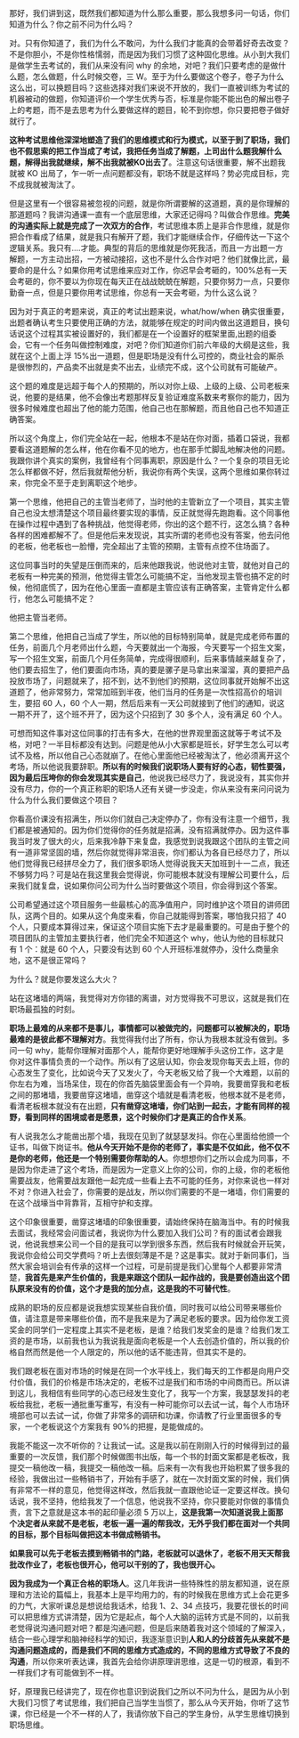 那好，我们讲到这，既然我们都知道为什么那么重要，那么我想多问一句话，你们知道为什么？你之前不问为什么吗？

对。只有你知道了，我们为什么不敢问，为什么我们才能真的会带着好奇去改变？不是你胆小，不是你性格懦弱，而是因为我们习惯了这种固化思维。从小到大我们是做学生去考试的，我们从来没有问 why 的余地，对吧？我们只要考虑的是做什么题，怎么做题，什么时候交卷，三 W。至于为什么要做这个卷子，卷子为什么这么出，可以换题目吗？这些选择对我们来说不开放的，我们一直被训练为考试的机器被动的做题，你知道评价一个学生优秀与否，标准是你能不能出色的解出卷子上的考题，而不是去思考为什么要做这样的题目，轮不到你想，你只要把卷子做好就行了。

**这种考试思维他深深地塑造了我们的思维模式和行为模式，以至于到了职场，我们也不假思索的把工作当成了考试，我把任务当成了解题，上司出什么题我解什么题，解得出我就继续，解不出我就被KO出去了**。注意这句话很重要，解不出题我就被 KO 出局了，乍一听一点问题都没有，职场不就是这样吗？势必完成目标，完不成我就被淘汰了。

但是这里有一个很容易被忽视的问题，就是你所谓要解的这道题，真的是你理解的那道题吗？我讲沟通课一直有一个底层思维，大家还记得吗？叫做合作思维。**完美的沟通实际上就是完成了一次双方的合作**，考试思维本质上是非合作思维，就是你把合作看成了结果，就是我只有解开了题，我们才能继续合作，仔细传达一下这个逻辑关系。我只有….才能。典型的背后的思维就是你死我活，而且一方出题一方解题，一方主动出招，一方被动接招，这也不是什么合作对吧？他们就像比武，最要命的是什么？如果你用考试思维来应对工作，你迟早会考砸的，100%总有一天会考砸的，你不要以为你现在每天正在战战兢兢在解题，只要你努力一点，只要你勤奋一点，但是只要你用考试思维，你总有一天会考砸，为什么这么说？

因为对于真正的考题来说，真正的考试出题来说，what/how/when 确实很重要，出题者确认考生只要使用正确的方法，就能够在规定的时间内做出这道题目，换句话说这个过程其实被设置好的，我们都是在一个设置好的框架里面,出题的组委会，它有一个任务叫做控制难度，对吧？你们知道你们前六年级的大纲是这些，我就在这个上面上浮 15%出一道题，但是职场是没有什么可控的，商业社会的厮杀是很惨烈的，产品卖不出就是卖不出去，业绩完不成，这个公司就有可能破产。

这个题的难度是远超于每个人的预期的，所以对你上级、上级的上级、公司老板来说，他要的是结果，他不会像出考题那样反复验证难度系数来考察你的能力，因为很多时候难度也超出了他的能力范围，他自己也在那解题，而且他自己也不知道正确答案。

所以这个角度上，你们完全站在一起，他根本不是站在你对面，插着口袋说，我都要看这道题解的怎么样，他在你看不见的地方，也在那手忙脚乱地解决他的问题。我跟你讲个真实的案例，我曾经有个同事离职，原因是什么？一个复杂的项目无论怎么样都做不好，然后我就帮他分析，我说你有两个失误，这两个思维如果你转过来，你完全不至于走到离职这个地步。

第一个思维，他把自己的主管当老师了，当时他的主管新立了一个项目，其实主管自己也没太想清楚这个项目最终要实现的事情，反正就觉得先跑跑看。这个同事他在操作过程中遇到了各种挑战，他觉得老师，你出的这个题不行，这怎么搞？各种各样的困难都解不了。但是他后来发现说，其实所谓的老师也没有答案，他去问他的老板，他老板也一脸懵，完全超出了主管的预期，主管有点控不住场面了。

这位同事当时的失望是压倒而来的，后来他跟我说，他说他对主管，就他对自己的老板有一种完美的预测，他觉得主管怎么可能搞不定，当他发现主管也搞不定的时候，他彻底慌了，因为在他心里面一直都是主管应该有正确答案，主管肯定什么都行，他怎么可能搞不定？

他把主管当老师。

第二个思维，他把自己当成了学生，所以他的目标特别简单，就是完成老师布置的任务，前面几个月老师出什么题，今天要就出一个海报，今天要写一个招生文案，写一个招生文案，前面几个月任务简单，完成得很顺利，后来事情越来越复杂了，他们要去招生了，他们要面向市场，真的要是骡子是马拿出来溜溜，真的要把产品投放市场了，问题就来了，招不到，达不到他们的预期，这位同事就开始解不出这道题了，他非常努力，常常加班到半夜，他们当月的任务是一次性招高价的培训生，要招 60 人，60 个人一期，然后后来有一天公司就接到了他们的通知，说这一期不开了，这个班不开了，因为这个只招到了 30 多个人，没有满足 60 个人。

可想而知这件事对这位同事的打击有多大，在他的世界观里面这就等于考试不及格，对吧？一半目标都没有达到。问题是他从小大家都是班长，好学生怎么可以考试不及格，所以他自己心态就崩了。在他心里面他已经被淘汰了，他必须离开这个考场，所以他说我要辞职。**所以有的时候我们说职场人要有好的心态，韧性要强，因为最后压垮你的你会发现其实是自己**，他说我已经尽力了，我说没有，其实你并没有尽力，你的一个真正称职的职场人还有关键一步没走，你从来没有来问问说为什么为什么我们要做这个项目？

你看高价课没有招满生，所以你们就自己决定停办了，你有没有注意一个细节，我们都是被通知的。因为你们觉得你的任务就是招满，没有招满就停办。因为这件事我当时发了很大的火，后来我冷静下来复盘，我感觉到说我跟这个团队的主管之间有一道非常坚固的墙，然后你就觉得非常沮丧，你们都认为各自已经尽力了，所以他们觉得我已经拼尽全力了，我们很多职场人觉得说我天天加班到十一二点，我还不够努力吗？可是站在我这里我会觉得说，你可能根本就没有理解公司要什么，后来我们就复盘，说如果你问公司为什么当时要做这个项目，你会得到这个答案。

公司希望通过这个项目服务一些最核心的高净值用户，同时维护这个项目的讲师团队，这两个目的。如果从这个角度来看，你自己就能得到答案，哪怕我只招了 40 个人，只要成本算得过来，保证这个项目实施下去才是最重要的。可是由于整个的项目团队的主管加主要执行者，他们完全不知道这个 why，他认为他的目标就只有 1 个：就是 60 个人，只要没有达到 60 个人开班标准就停办，没什么商量余地，这不是很正常吗？

为什么？就是你要发这么大火？

站在这堵墙的两端，我觉得对方你错的离谱，对方觉得我不可思议，这就是我们在职场最孤独的时刻。

**职场上最难的从来都不是事儿，事情都可以被做完的，问题都可以被解决的，职场最难的是彼此都不理解对方**。我觉得我付出了所有，你认为我根本就没有做到。多问一句 why，能帮你理解对面那个人，能帮你更好地理解手头这份工作，这才是你对这件事情负责的一个动作。所以有了这层认知，你会发现你每天去上班，你的心态发生了变化，比如说今天了又发火了，今天老板又给了我一个大难题，以前的你左右为难，当场呆住，现在的你首先脑袋里面会有一个异响，我要凿穿我和老板之间的那堵墙，我要凿穿这堵墙，凿穿这个墙就是看清老板，他根本就不是老师，看清老板根本就没有在出题，**只有凿穿这堵墙，你们站到一起去，才能有同样的视野，看到同样的困境或者是愿景，这个时候你们才是真正的合作关系**。

有人说我怎么才能凿出那个墙，我现在见到了就瑟瑟发抖。你在心里面给他颁一个证书，叫做下岗证书。**他从今天开始不是你的老师了，事实是不仅如此，他不仅不是你的老师，他还是一个特别需要你帮助的人**。你想想你们之所以会成为同事，不是因为你走进了这个考场，而是因为一定意义上你的公司，你的上级，你的老板他需要战友，他需要战友跟他一起完成一些看上去不可能的任务，对你来说也一样对不对？你进入社会了，你需要的是战友，所以你们需要的不是一堵墙，你们需要的在这个战壕当中背靠背，互相守护和支撑。

这个印象很重要，凿穿这堵墙的印象很重要，请始终保持在脑海当中。有的时候我去面试，我经常会问面试者，我说你为什么要加入我们公司？有的面试者会跟我说，他说我想来公司一个目的是我可以学到很多东西，然后我有时候就会开玩笑，我说你会给公司交学费吗？听上去很刻薄是不是？这是事实。就对于新同事们，当然大家会培训会有传承的这样一个过程，可是前提是我们心里每个人都要非常清楚，**我首先是来产生价值的，我是来跟这个团队一起作战的，我是要创造出这个团队原来没有的价值，这个才是我的加分点，这是我的不可替代性**。

成熟的职场的反应都是说我想实现某些自我价值，同时我可以给公司带来哪些价值，请注意是带来哪些价值，而不是我来是为了满足老板的要求。因为给你发工资奖金的同学们一定程度上其实不是老板，是谁？给我们发奖金的是谁？给我们发工资的是市场，以前我也认为我说我是面向老板是一个人去创造价值的，所以我的价格自然而然是他一个人限定的，所以他的话不能违背，但其实不是的。

我们跟老板在面对市场的时候是在同一个水平线上，我们每天的工作都是向用户交付价值，我们的价格是市场决定的，老板不过是我们和市场的中间商而已。所以讲到这儿，我相信有些同学的心态已经发生变化了，我写一个方案，我瑟瑟发抖的老板给我批，老板一通批重写重写，有没有一种可能你可以去试一试，每个人市场环境部也可以去试一试，你做了非常多的调研和功课，你请教了行业里面很多的专家，一个老板说这个方案我有 90%的把握，是能做成的。

我能不能这一次不听你的？让我试一试。这是我以前在刚刚入行的时候得到过的最重要的一次反馈，我们那个时候做图书出版，每一个书的封面文案都是老板改，我提交一稿他改一稿，我提交一稿他改一稿。后来有一次有我也开始积累了很多我的经验，我做出过一些畅销书了，开始有手感了，就在一次封面文案的时候，我们俩有非常不一样的意见，他觉得这样改，然后我就一直跟他论证一定要这样改。换句话说，我不坚持，他给我发了一个信息，他说我不坚持，你只要能对你做的事情负责，言下之意就是这本书的起印量必须 5 万以上，**这是我第一次知道说我上面那个决定者从来就不是老板，老板一遍一遍的帮我改，无外乎我们都在面对一个共同的目标，那个目标叫做把这本书做成畅销书。**

**如果我可以先于老板去摸到畅销书的门路，老板就可以退休了，老板不用天天帮我批改作业了，老板也很开心，他可以干别的了，我也很开心。**

**因为我成为一个真正合格的职场人**。这几年我讲一些特殊性的朋友都知道，说在原理和方法论的篇幅上，我基本上是平均用力的，有的时候我在思维方式上会花更多的力气，大家听课总是想说给我话术，给我 1、2、34 点技巧，我要花很长的时间可以把思维方式讲清楚，因为它是起点，每个人大脑的运转方式是不同的，以前我老觉得说沟通问题对吧？都是沟通问题，但是后来随着我对这个领域的了解深入，结合一些心理学和脑神经科学的知识，我逐渐意识到**人和人的分歧首先从来就不是沟通问题造成的，而是我们不同的思维方式造成的，不同的思维方式导致了不良的沟通**，所以你来听表达课，我首先会给你讲原理讲思维，这是一切的根源，看到不一样我们才有可能做到不一样。

好，原理我已经讲完了，现在你也意识到说我们之所以不问为什么，是因为从小到大我们习惯了考试思维，我们把自己当学生当惯了，那么从今天开始，你听了这节课，你已经是一个不一样的人了，我请你放下自己的学生身份，从学生思维切换到职场思维。